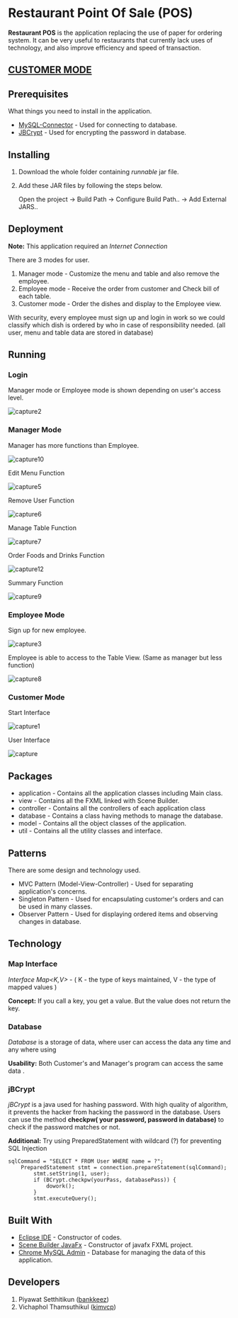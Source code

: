 # Restaurant Point Of Sale (POS)


**Restaurant POS** is the application replacing the use of paper for ordering system. It can be very useful to restaurants that currently lack uses of technology, and also improve efficiency and speed of transaction.

## [CUSTOMER MODE](https://github.com/kimvcp/projecty-restaurantPOS-customer)

## Prerequisites

What things you need to install in the application.

* [MySQL-Connector](https://dev.mysql.com/downloads/connector/j/) - Used for connecting to database.
* [JBCrypt](http://www.mindrot.org/projects/jBCrypt/) - Used for encrypting the password in database.

## Installing

1. Download the whole folder containing *runnable* jar file.
2. Add these JAR files by following the steps below.

	Open the project -> Build Path -> Configure Build Path.. -> Add External JARS..

## Deployment

**Note:** This application required an *Internet Connection*

There are 3 modes for user.
1. Manager mode - Customize the menu and table and also remove the employee. 
2. Employee mode - Receive the order from customer and Check bill of each table.
3. Customer mode - Order the dishes and display to the Employee view.

With security, every employee must sign up and login in work so we could classify which dish is ordered by who in case of responsibility needed. (all user, menu and table data are stored in database)

## Running 

### Login ###

Manager mode or Employee mode is shown depending on user's access level.

![capture2](https://user-images.githubusercontent.com/32285706/39966793-c68a3bb6-56db-11e8-97f7-b00e6bbba7f1.JPG)

### Manager Mode ###

Manager has more functions than Employee.

![capture10](https://user-images.githubusercontent.com/32285706/39966931-bf2a65d8-56dd-11e8-82cc-1a850606df27.JPG)

Edit Menu Function 

![capture5](https://user-images.githubusercontent.com/32285706/39966943-e488732e-56dd-11e8-9967-cd560474b8dd.JPG)

Remove User Function

![capture6](https://user-images.githubusercontent.com/32285706/39966944-fbb5626e-56dd-11e8-8f55-c649f61c2e2b.JPG)

Manage Table Function

![capture7](https://user-images.githubusercontent.com/32285706/39966949-12c47b70-56de-11e8-8744-4e573586758f.JPG)

Order Foods and Drinks Function

![capture12](https://user-images.githubusercontent.com/32285706/39966988-9a5bb882-56de-11e8-9030-0ed44f94f802.JPG)

Summary Function

![capture9](https://user-images.githubusercontent.com/32285706/39966954-24e2e670-56de-11e8-8aeb-20c8b2349605.JPG)



### Employee Mode ###

Sign up for new employee.

![capture3](https://user-images.githubusercontent.com/32285706/39966796-c8e6b934-56db-11e8-9ac6-a340bc0ded63.JPG)

Employee is able to access to the Table View. (Same as manager but less function) 

![capture8](https://user-images.githubusercontent.com/32285706/39966873-e5d7eb52-56dc-11e8-86e9-18ce9b4b2fc7.JPG)



### Customer Mode ###

Start Interface

![capture1](https://user-images.githubusercontent.com/32285706/39966645-922bc1f2-56d9-11e8-8eb0-6c3d21f27775.JPG)

User Interface

![capture](https://user-images.githubusercontent.com/32285706/39966594-ceb0a2a6-56d8-11e8-8369-76cb5076bd48.JPG)

## Packages

* application - Contains all the application classes including Main class.
* view - Contains all the FXML linked with Scene Builder.
* controller - Contains all the controllers of each application class
* database - Contains a class having methods to manage the database.
* model - Contains all the object classes of the application.
* util - Contains all the utility classes and interface.

## Patterns 

There are some design and technology used.

* MVC Pattern (Model-View-Controller) - Used for separating application's concerns. 
* Singleton Pattern - Used for encapsulating customer's orders and can be used in many classes.
* Observer Pattern - Used for displaying ordered items and observing changes in database.

## Technology

### Map Interface ###

*Interface Map<K,V>* - ( K - the type of keys maintained, V - the type of mapped values )

**Concept:** If you call a key, you get a value. But the value does not return the key.

### Database ###

*Database* is a storage of data, where user can access the data any time and any where using  

**Usability:** Both Customer's and Manager's program can access the same data .

### jBCrypt ###

*jBCrypt* is a java used for hashing password. With high quality of algorithm, it prevents the hacker from hacking the password in the database. Users can use the method **checkpw( your password, password in database)** to check if the password matches or not.

**Additional:** Try using PreparedStatement with wildcard (?) for preventing SQL Injection 

	sqlCommand = "SELECT * FROM User WHERE name = ?";
		PreparedStatement stmt = connection.prepareStatement(sqlCommand);
			stmt.setString(1, user);
			if (BCrypt.checkpw(yourPass, databasePass)) {
				dowork();
			}
			stmt.executeQuery();
		
		


## Built With

- [Eclipse IDE](https://www.eclipse.org/ide/) - Constructor of codes.
- [Scene Builder JavaFx](http://gluonhq.com/products/scene-builder/) - Constructor of javafx FXML project.
- [Chrome MySQL Admin](https://chrome.google.com/webstore/detail/chrome-mysql-admin/ndgnpnpakfcdjmpgmcaknimfgcldechn) - Database for managing the data of this application. 

## Developers 

1. Piyawat Setthitikun ([bankkeez](https://github.com/bankkeez))
2. Vichaphol Thamsuthikul ([kimvcp](https://github.com/kimvcp)) 

